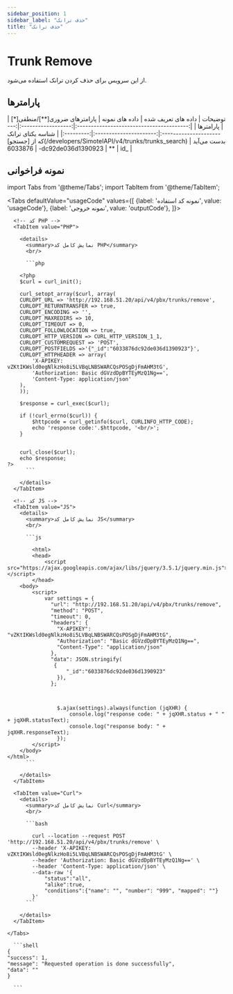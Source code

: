```yaml
---
sidebar_position: 1
sidebar_label: "حذف ترانک"
title: "حذف ترانک"
---
```


# Trunk Remove

از این سرویس برای حذف کردن ترانک استفاده می‌شود.

## پارامتر‌ها
<div class="custom-table">
|                  توضیحات                 | داده های تعریف شده |      داده های نمونه      | پارامترهای ضروری[**]/منطقی[*] | پارامترها |
|:----------------------------------------:|:------------------:|:------------------------:|:----------------------:|:---------:|
| شناسه یکتای ترانک که از [جستجو](/developers/SimotelAPI/v4/trunks/trunks_search) بدست می‌آید |          -         | 6033876dc92de036d1390923 |           **           |    id_    |
</div>


## نمونه فراخوانی


<!--  -->

import Tabs from '@theme/Tabs';
import TabItem from '@theme/TabItem';

<Tabs
  defaultValue="usageCode"
  values={[
    {label: 'نمونه کد استفاده', value: 'usageCode'},
    {label: 'نمونه خروجی', value: 'outputCode'},
  ]}>

  <!-- تب نمونه کد استفاده -->
  <TabItem value="usageCode">
    <Tabs
      defaultValue="PHP"
      values={[
        {label: 'PHP', value: 'PHP'},
        {label: 'JS', value: 'JS'},
        {label: 'Curl', value: 'Curl'},
      ]}>

      <!-- کد PHP -->
      <TabItem value="PHP">
	  
        <details>
          <summary>نمایش کامل کد PHP</summary>
          <br/>

          ```php

		<?php
		$curl = curl_init();

		curl_setopt_array($curl, array(
		CURLOPT_URL => 'http://192.168.51.20/api/v4/pbx/trunks/remove',
		CURLOPT_RETURNTRANSFER => true,
		CURLOPT_ENCODING => '',
		CURLOPT_MAXREDIRS => 10,
		CURLOPT_TIMEOUT => 0,
		CURLOPT_FOLLOWLOCATION => true,
		CURLOPT_HTTP_VERSION => CURL_HTTP_VERSION_1_1,
		CURLOPT_CUSTOMREQUEST => 'POST',
		CURLOPT_POSTFIELDS =>'{"_id":"6033876dc92de036d1390923"}',
		CURLOPT_HTTPHEADER => array(
			'X-APIKEY: vZKtIKWsld0egNlkzHo8i5LVBqLNBSWARCQsPOSgDjFmAHM3tG',
			'Authorization: Basic dGVzdDpBYTEyMzQ1Ng==',
			'Content-Type: application/json'
		),
		));

		$response = curl_exec($curl);

		if (!curl_errno($curl)) {
			$httpcode = curl_getinfo($curl, CURLINFO_HTTP_CODE);
			echo 'response code:'.$httpcode, '<br/>';
		}


		curl_close($curl);
		echo $response;
	?>
          ```

        </details>
      </TabItem>

      <!-- کد JS -->
      <TabItem value="JS">
        <details>
          <summary>نمایش کامل کد JS</summary>
          <br/>

          ```js

			<html>
			<head>
				<script src="https://ajax.googleapis.com/ajax/libs/jquery/3.5.1/jquery.min.js"></script>
			</head>
		<body>
			<script>
				var settings = {
				  "url": "http://192.168.51.20/api/v4/pbx/trunks/remove",
				  "method": "POST",
				  "timeout": 0,
				  "headers": {
					"X-APIKEY": "vZKtIKWsld0egNlkzHo8i5LVBqLNBSWARCQsPOSgDjFmAHM3tG",
					"Authorization": "Basic dGVzdDpBYTEyMzQ1Ng==",
					"Content-Type": "application/json"
				  },
				  "data": JSON.stringify(
				   {
					   "_id":"6033876dc92de036d1390923"
					}),
				  };



					$.ajax(settings).always(function (jqXHR) {
						console.log("response code: " + jqXHR.status + " " + jqXHR.statusText);
						console.log("response body: " + jqXHR.responseText);
					});
			</script>
		</body>
	</html>
          ```

        </details>
      </TabItem>

      <TabItem value="Curl">
        <details>
          <summary>نمایش کامل کد Curl</summary>
          <br/>

          ```bash

			curl --location --request POST 'http://192.168.51.20/api/v4/pbx/trunks/remove' \
			--header 'X-APIKEY: vZKtIKWsld0egNlkzHo8i5LVBqLNBSWARCQsPOSgDjFmAHM3tG' \
			--header 'Authorization: Basic dGVzdDpBYTEyMzQ1Ng==' \
			--header 'Content-Type: application/json' \
			--data-raw '{
				"status":"all",
				"alike":true,
				"conditions":{"name": "", "number": "999", "mapped": ""}
			}'
          ```

        </details>
      </TabItem>

    </Tabs>
  </TabItem>

  <TabItem value="outputCode">

      ```shell
	{
    "success": 1,
    "message": "Requested operation is done successfully",
    "data": ""
	}

      ```
  </TabItem>

</Tabs>
